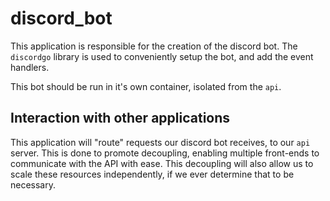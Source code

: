 # discord_bot

This application is responsible for the creation of the discord bot. The `discordgo` library is used to conveniently setup the bot, and add the event handlers.

This bot should be run in it's own container, isolated from the `api`.

## Interaction with other applications

This application will "route" requests our discord bot receives, to our `api` server. This is done to promote decoupling, enabling multiple front-ends to communicate with the API with ease. This decoupling will also allow us to scale these resources independently, if we ever determine that to be necessary.
